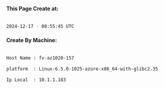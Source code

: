 
   
#### This Page Create at:

```bash

2024-12-17 - 08:55:45 UTC

```

#### Create By Machine:

```bash

Host Name : fv-az1020-157

platform  : Linux-6.5.0-1025-azure-x86_64-with-glibc2.35

Ip Local  : 10.1.1.183

```

